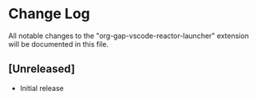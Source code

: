 # Change Log

All notable changes to the "org-gap-vscode-reactor-launcher" extension will be documented in this file.

## [Unreleased]

- Initial release